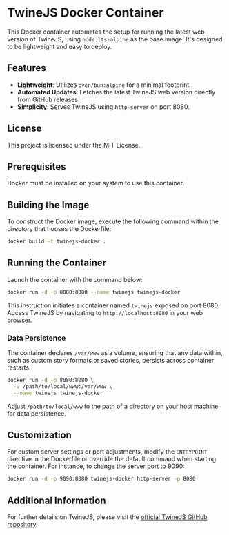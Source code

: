 # TwineJS Docker Container

This Docker container automates the setup for running the latest web version of TwineJS, using `node:lts-alpine` as the base image. It's designed to be lightweight and easy to deploy.

## Features

- **Lightweight**: Utilizes `oven/bun:alpine` for a minimal footprint.
- **Automated Updates**: Fetches the latest TwineJS web version directly from GitHub releases.
- **Simplicity**: Serves TwineJS using `http-server` on port 8080.

## License

This project is licensed under the MIT License.

## Prerequisites

Docker must be installed on your system to use this container.

## Building the Image

To construct the Docker image, execute the following command within the directory that houses the Dockerfile:

```bash
docker build -t twinejs-docker .
```

## Running the Container

Launch the container with the command below:

```bash
docker run -d -p 8080:8080 --name twinejs twinejs-docker
```

This instruction initiates a container named `twinejs` exposed on port 8080. Access TwineJS by navigating to `http://localhost:8080` in your web browser.

### Data Persistence

The container declares `/var/www` as a volume, ensuring that any data within, such as custom story formats or saved stories, persists across container restarts:

```bash
docker run -d -p 8080:8080 \
  -v /path/to/local/www:/var/www \
  --name twinejs twinejs-docker
```

Adjust `/path/to/local/www` to the path of a directory on your host machine for data persistence.

## Customization

For custom server settings or port adjustments, modify the `ENTRYPOINT` directive in the Dockerfile or override the default command when starting the container. For instance, to change the server port to 9090:

```bash
docker run -d -p 9090:8080 twinejs-docker http-server -p 8080
```

## Additional Information

For further details on TwineJS, please visit the [official TwineJS GitHub repository](https://github.com/klembot/twinejs).
